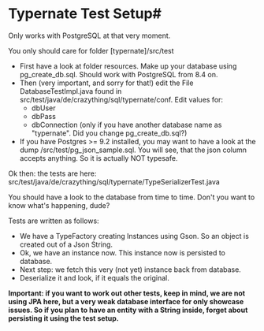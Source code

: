 # Typernate Test Setup#

Only works with PostgreSQL at that very moment.

You only should care for folder [typernate]/src/test


+ First have a look at folder resources. Make up your database using pg_create_db.sql. Should work with PostgreSQL from 8.4 on.
+ Then (very important, and sorry for that!) edit the File DatabaseTestImpl.java found in src/test/java/de/crazything/sql/typernate/conf. Edit values for: 
    + dbUser
    + dbPass
    + dbConnection (only if you have another database name as "typernate". Did you change pg_create_db.sql?)
+ If you have Postgres >= 9.2 installed, you may want to have a look at the dump /src/test/pg_json_sample.sql. You will see, that the json column accepts anything. So it is actually NOT typesafe.


Ok then: the tests are here: src/test/java/de/crazything/sql/typernate/TypeSerializerTest.java

You should have a look to the database from time to time. Don't you want to know what's happening, dude?

Tests are written as follows:

+ We have a TypeFactory creating Instances using Gson. So an object is created out of a Json String.  
+ Ok, we have an instance now. This instance now is persisted to database.
+ Next step: we fetch this very (not yet) instance back from database. 
+ Deserialize it and look, if it equals the original.

**Important: if you want to work out other tests, keep in mind, we are not using JPA here, but a very weak database interface for only showcase issues. So if you plan to have an entity with a String inside, forget about persisting it using the test setup.**



